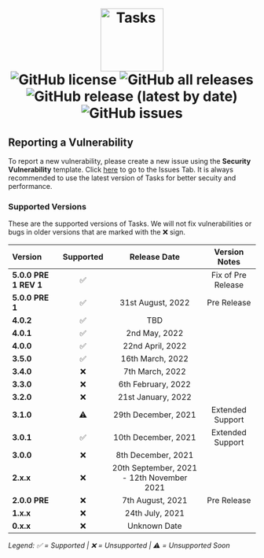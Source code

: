 <h1 align="center">
  <img src="https://user-images.githubusercontent.com/53088136/136106972-30a9cca8-7a32-479a-9368-74ffe2d60a43.png" alt="Tasks" height="128" /><br>
  <img alt="GitHub license" src="https://img.shields.io/github/license/litetools/tasks?style=flat-square"> <img alt="GitHub all releases" src="https://img.shields.io/github/downloads/LiteTools/Tasks/total?style=flat-square"> <img alt="GitHub release (latest by date)" src="https://img.shields.io/github/v/release/LiteTools/Tasks?style=flat-square"> <img alt="GitHub issues" src="https://img.shields.io/github/issues/LiteTools/Tasks?style=flat-square">
</h1>

## Reporting a Vulnerability
To report a new vulnerability, please create a new issue using the **Security Vulnerability** template. Click [here](https://github.com/LiteTools/Tasks/issues) to go to the Issues Tab. It is always recommended to use the latest version of Tasks for better secuity and performance.


### Supported Versions
These are the supported versions of Tasks. We will not fix vulnerabilities or bugs in older versions that are marked with the :x: sign.

| Version             | Supported          | Release Date         | Version Notes |
| :------------------ | :----------------: | :--------------:     | :------------------: |
| **5.0.0 PRE 1 REV 1**|✅                 |                      | Fix of Pre Release  |
| **5.0.0 PRE 1**     | ✅                 | 31st August, 2022    | Pre Release         |
| **4.0.2**           | ✅                 | TBD                  |
| **4.0.1**           | ✅                 | 2nd May, 2022         | 
| **4.0.0**           | ✅                 | 22nd April, 2022      | 
| **3.5.0**           | ✅                 | 16th March, 2022      | 
| **3.4.0**           | :x:                 | 7th March, 2022      |
| **3.3.0**           | :x:                 | 6th February, 2022  | 
| **3.2.0**           | :x:                 | 21st January, 2022  | 
| **3.1.0**           | ⚠️                 | 29th December, 2021  | Extended Support     |
| **3.0.1**           | ✅                 | 10th December, 2021  | Extended Support     |
| **3.0.0**           | :x:                 | 8th December, 2021   | 
| **2.x.x**           | :x:                 | 20th September, 2021 - 12th November 2021| 
| **2.0.0 PRE**       | :x:                 | 7th August, 2021     | Pre Release |
| **1.x.x**           | :x:                | 24th July, 2021      | 
| **0.x.x**           | :x:                | Unknown Date         | 

*Legend: ✅ = Supported | :x: = Unsupported | ⚠️ = Unsupported Soon*
